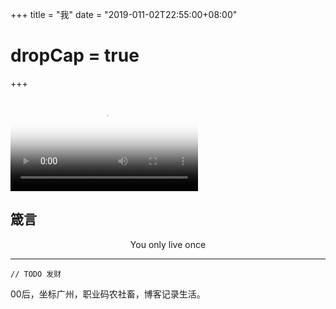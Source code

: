 +++
title = "我"
date = "2019-011-02T22:55:00+08:00"

# dropCap = true

+++

<video src="videos/xunzhang.mp4" poster="/images/xunzhang.png"></video>

<!-- <h2 class="viva-la-vida">Five Hundred Miles</h2>

<p style="text-align:center"><em>If you miss the train I'm on<br>
You will know that I am gone<br>
You can hear the whistle blow<br>
A hundred miles</em></p> -->
<h2 class="viva-la-vida">箴言</h2>

<p style="text-align:center;"><em style="font-style: normal">You only live once<br>
</em></p>



---

```
// TODO 发财
```



00后，坐标广州，职业码农社畜，博客记录生活。

